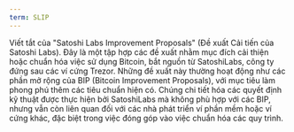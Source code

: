 ```yaml
---
term: SLIP
---
```


Viết tắt của "Satoshi Labs Improvement Proposals" (Đề xuất Cải tiến của Satoshi Labs). Đây là một tập hợp các đề xuất nhằm mục đích cải thiện hoặc chuẩn hóa việc sử dụng Bitcoin, bắt nguồn từ SatoshiLabs, công ty đứng sau các ví cứng Trezor. Những đề xuất này thường hoạt động như các phần mở rộng của BIP (Bitcoin Improvement Proposals), với mục tiêu làm phong phú thêm các tiêu chuẩn hiện có. Chúng chi tiết hóa các quyết định kỹ thuật được thực hiện bởi SatoshiLabs mà không phù hợp với các BIP, nhưng vẫn còn liên quan đối với các nhà phát triển ví phần mềm hoặc ví cứng khác, đặc biệt trong việc đóng góp vào việc chuẩn hóa các quy trình.